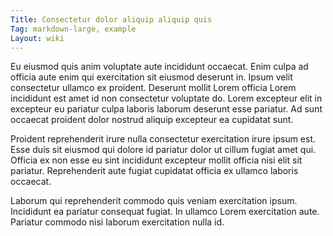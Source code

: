 ```yaml
---
Title: Consectetur dolor aliquip aliquip quis
Tag: markdown-large, example
Layout: wiki
---
```

Eu eiusmod quis anim voluptate aute incididunt occaecat. Enim culpa ad officia aute enim qui exercitation sit eiusmod deserunt in. Ipsum velit consectetur ullamco ex proident. Deserunt mollit Lorem officia Lorem incididunt est amet id non consectetur voluptate do. Lorem excepteur elit in excepteur eu pariatur culpa laboris laborum deserunt esse pariatur. Ad sunt occaecat proident dolor nostrud aliquip excepteur ea cupidatat sunt.

Proident reprehenderit irure nulla consectetur exercitation irure ipsum est. Esse duis sit eiusmod qui dolore id pariatur dolor ut cillum fugiat amet qui. Officia ex non esse eu sint incididunt excepteur mollit officia nisi elit sit pariatur. Reprehenderit aute fugiat cupidatat officia ex ullamco laboris occaecat.

Laborum qui reprehenderit commodo quis veniam exercitation ipsum. Incididunt ea pariatur consequat fugiat. In ullamco Lorem exercitation aute. Pariatur commodo nisi laborum exercitation nulla id.